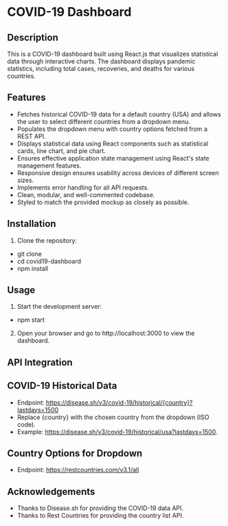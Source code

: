 # COVID-19 Dashboard

## Description

This is a COVID-19 dashboard built using React.js that visualizes statistical data through interactive charts. The dashboard displays pandemic statistics, including total cases, recoveries, and deaths for various countries.

## Features

- Fetches historical COVID-19 data for a default country (USA) and allows the user to select different countries from a dropdown menu.
- Populates the dropdown menu with country options fetched from a REST API.
- Displays statistical data using React components such as statistical cards, line chart, and pie chart.
- Ensures effective application state management using React's state management features.
- Responsive design ensures usability across devices of different screen sizes.
- Implements error handling for all API requests.
- Clean, modular, and well-commented codebase.
- Styled to match the provided mockup as closely as possible.

## Installation

1. Clone the repository:
- git clone <repository-url>
- cd covid19-dashboard
- npm install


## Usage
1. Start the development server:
- npm start
2. Open your browser and go to http://localhost:3000 to view the dashboard.

## API Integration
## COVID-19 Historical Data

- Endpoint: https://disease.sh/v3/covid-19/historical/{country}?lastdays=1500
- Replace {country} with the chosen country from the dropdown (ISO code).
- Example: https://disease.sh/v3/covid-19/historical/usa?lastdays=1500.

## Country Options for Dropdown
- Endpoint: https://restcountries.com/v3.1/all

## Acknowledgements
- Thanks to Disease.sh for providing the COVID-19 data API.
- Thanks to Rest Countries for providing the country list API.





